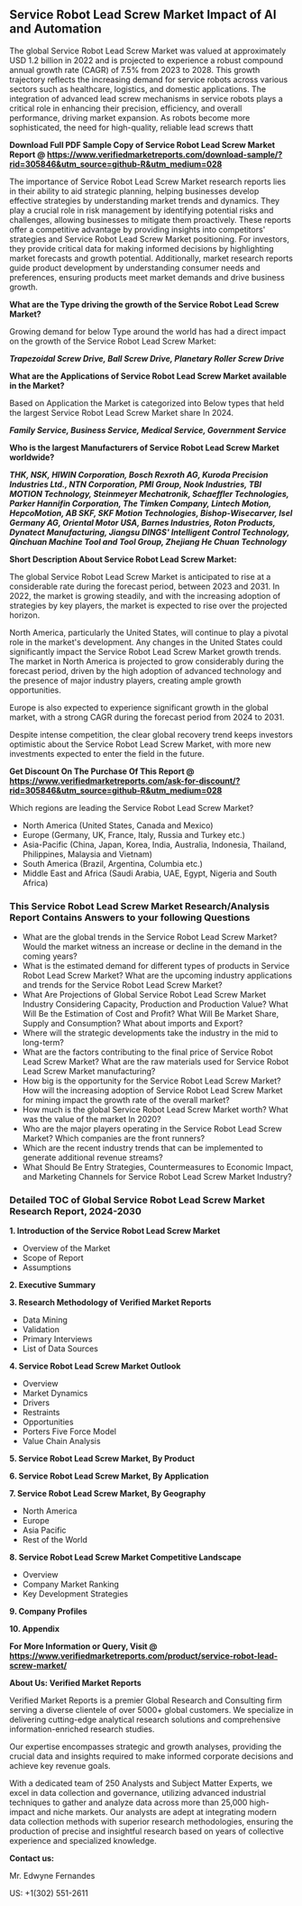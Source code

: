 <h2>Service Robot Lead Screw Market Impact of AI and Automation</h2><p>The global Service Robot Lead Screw Market was valued at approximately USD 1.2 billion in 2022 and is projected to experience a robust compound annual growth rate (CAGR) of 7.5% from 2023 to 2028. This growth trajectory reflects the increasing demand for service robots across various sectors such as healthcare, logistics, and domestic applications. The integration of advanced lead screw mechanisms in service robots plays a critical role in enhancing their precision, efficiency, and overall performance, driving market expansion. As robots become more sophisticated, the need for high-quality, reliable lead screws thatt</p><p id="" class=""><strong>Download Full PDF Sample Copy of Service Robot Lead Screw Market Report @ <a href="https://www.verifiedmarketreports.com/download-sample/?rid=305846&utm_source=github-R&utm_medium=028" target="_blank">https://www.verifiedmarketreports.com/download-sample/?rid=305846&utm_source=github-R&utm_medium=028</a></strong></p><p>The importance of&nbsp;Service Robot Lead Screw Market research reports lies in their ability to aid strategic planning, helping businesses develop effective strategies by understanding market trends and dynamics. They play a crucial role in risk management by identifying potential risks and challenges, allowing businesses to mitigate them proactively. These reports offer a competitive advantage by providing insights into competitors' strategies and Service Robot Lead Screw Market positioning. For investors, they provide critical data for making informed decisions by highlighting market forecasts and growth potential. Additionally, market research reports guide product development by understanding consumer needs and preferences, ensuring products meet market demands and drive business growth.</p><p><strong>What are the&nbsp;Type driving the growth of the Service Robot Lead Screw Market?</strong></p><p id="" class="">Growing demand for below Type around the world has had a direct impact on the growth of the Service Robot Lead Screw Market:</p><em><strong>Trapezoidal Screw Drive, Ball Screw Drive, Planetary Roller Screw Drive</strong></em></p><strong>What are the&nbsp;Applications&nbsp;of Service Robot Lead Screw Market available in the Market?</strong></p><p id="" class="">Based on Application the Market is categorized into Below types that held the largest Service Robot Lead Screw Market share In 2024.</p><em><strong>Family Service, Business Service, Medical Service, Government Service</strong></em></p><strong>Who is the largest Manufacturers of Service Robot Lead Screw Market worldwide?</strong></p><p><em><strong>THK, NSK, HIWIN Corporation, Bosch Rexroth AG, Kuroda Precision Industries Ltd., NTN Corporation, PMI Group, Nook Industries, TBI MOTION Technology, Steinmeyer Mechatronik, Schaeffler Technologies, Parker Hannifin Corporation, The Timken Company, Lintech Motion, HepcoMotion, AB SKF, SKF Motion Technologies, Bishop-Wisecarver, Isel Germany AG, Oriental Motor USA, Barnes Industries, Roton Products, Dynatect Manufacturing, Jiangsu DINGS' Intelligent Control Technology, Qinchuan Machine Tool and Tool Group, Zhejiang He Chuan Technology</strong></em></p><p id="" class=""><strong>Short Description About Service Robot Lead Screw Market:</strong></p><p>The global Service Robot Lead Screw Market is anticipated to rise at a considerable rate during the forecast period, between 2023 and 2031. In 2022, the market is growing steadily, and with the increasing adoption of strategies by key players, the market is expected to rise over the projected horizon.</p><p>North America, particularly the United States, will continue to play a pivotal role in the market's development. Any changes in the United States could significantly impact the Service Robot Lead Screw Market growth trends. The market in North America is projected to grow considerably during the forecast period, driven by the high adoption of advanced technology and the presence of major industry players, creating ample growth opportunities.</p><p>Europe is also expected to experience significant growth in the global market, with a strong CAGR during the forecast period from 2024 to 2031.</p><p>Despite intense competition, the clear global recovery trend keeps investors optimistic about the Service Robot Lead Screw Market, with more new investments expected to enter the field in the future.</p><p id="" class=""><strong>Get Discount On The Purchase Of This Report @ <a href="https://www.verifiedmarketreports.com/ask-for-discount/?rid=305846&utm_source=github-R&utm_medium=028" target="_blank">https://www.verifiedmarketreports.com/ask-for-discount/?rid=305846&utm_source=github-R&utm_medium=028</a></strong></p>Which regions are leading the Service Robot Lead Screw Market?</p><ul><li>North America (United States, Canada and Mexico)</li><li>Europe (Germany, UK, France, Italy, Russia and Turkey etc.)</li><li>Asia-Pacific (China, Japan, Korea, India, Australia, Indonesia, Thailand, Philippines, Malaysia and Vietnam)</li><li>South America (Brazil, Argentina, Columbia etc.)</li><li>Middle East and Africa (Saudi Arabia, UAE, Egypt, Nigeria and South Africa)</li></ul><h3 id="" class="">This Service Robot Lead Screw Market Research/Analysis Report Contains Answers to your following Questions</h3><ul><li>What are the global trends in the Service Robot Lead Screw Market? Would the market witness an increase or decline in the demand in the coming years?</li><li>What is the estimated demand for different types of products in Service Robot Lead Screw Market? What are the upcoming industry applications and trends for the Service Robot Lead Screw Market?</li><li>What Are Projections of Global Service Robot Lead Screw Market Industry Considering Capacity, Production and Production Value? What Will Be the Estimation of Cost and Profit? What Will Be Market Share, Supply and Consumption? What about imports and Export?</li><li>Where will the strategic developments take the industry in the mid to long-term?</li><li>What are the factors contributing to the final price of Service Robot Lead Screw Market? What are the raw materials used for Service Robot Lead Screw Market manufacturing?</li><li>How big is the opportunity for the Service Robot Lead Screw Market? How will the increasing adoption of Service Robot Lead Screw Market for mining impact the growth rate of the overall market?</li><li>How much is the global Service Robot Lead Screw Market worth? What was the value of the market In 2020?</li><li>Who are the major players operating in the Service Robot Lead Screw Market? Which companies are the front runners?</li><li>Which are the recent industry trends that can be implemented to generate additional revenue streams?</li><li>What Should Be Entry Strategies, Countermeasures to Economic Impact, and Marketing Channels for Service Robot Lead Screw Market Industry?</li></ul><h3 id="" class="">Detailed TOC of Global Service Robot Lead Screw Market Research Report, 2024-2030</h3><p id="" class=""><strong>1. Introduction of the Service Robot Lead Screw Market</strong></p><ul><li>Overview of the Market</li><li>Scope of Report</li><li>Assumptions</li></ul><p id="" class=""><strong>2. Executive Summary</strong></p><p id="" class=""><strong>3. Research Methodology of Verified Market Reports</strong></p><ul><li>Data Mining</li><li>Validation</li><li>Primary Interviews</li><li>List of Data Sources</li></ul><p id="" class=""><strong>4. Service Robot Lead Screw Market Outlook</strong></p><ul><li>Overview</li><li>Market Dynamics</li><li>Drivers</li><li>Restraints</li><li>Opportunities</li><li>Porters Five Force Model</li><li>Value Chain Analysis</li></ul><p id="" class=""><strong>5. Service Robot Lead Screw Market, By Product</strong></p><p id="" class=""><strong>6. Service Robot Lead Screw Market, By Application</strong></p><p id="" class=""><strong>7. Service Robot Lead Screw Market, By Geography</strong></p><ul><li>North America</li><li>Europe</li><li>Asia Pacific</li><li>Rest of the World</li></ul><p id="" class=""><strong>8. Service Robot Lead Screw Market Competitive Landscape</strong></p><ul><li>Overview</li><li>Company Market Ranking</li><li>Key Development Strategies</li></ul><p id="" class=""><strong>9. Company Profiles</strong></p><p id="" class=""><strong>10. Appendix</strong></p><p id="" class=""><strong>For More Information or Query, Visit @ <a href="https://www.verifiedmarketreports.com/product/service-robot-lead-screw-market/" target="_blank">https://www.verifiedmarketreports.com/product/service-robot-lead-screw-market/</a></strong></p><p id="" class=""><strong>About Us: Verified Market Reports</strong></p><p id="" class="">Verified Market Reports is a premier Global Research and Consulting firm serving a diverse clientele of over 5000+ global customers. We specialize in delivering cutting-edge analytical research solutions and comprehensive information-enriched research studies.</p><p id="" class="">Our expertise encompasses strategic and growth analyses, providing the crucial data and insights required to make informed corporate decisions and achieve key revenue goals.</p><p id="" class="">With a dedicated team of 250 Analysts and Subject Matter Experts, we excel in data collection and governance, utilizing advanced industrial techniques to gather and analyze data across more than 25,000 high-impact and niche markets. Our analysts are adept at integrating modern data collection methods with superior research methodologies, ensuring the production of precise and insightful research based on years of collective experience and specialized knowledge.</p><p id="" class=""><strong>Contact us:</strong></p><p id="" class="">Mr. Edwyne Fernandes</p><p id="" class="">US: +1(302) 551-2611</p>